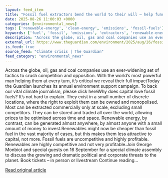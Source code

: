```yaml
---
layout: feed_item
title: "Fossil fuel extractors bend the world to their will – help fund the journalism that exposes them"
date: 2025-08-26 11:00:03 +0000
categories: [environmental_news]
tags: ['renewable-energy', 'clean-energy', 'emissions', 'fossil-fuels']
keywords: ['fuel', 'fossil', 'emissions', 'extractors', 'renewable-energy', 'clean-energy', 'fossil-fuels']
description: "Across the globe, oil, gas and coal companies use an ever-widening set of tactics to crush competition and opposition"
external_url: https://www.theguardian.com/environment/2025/aug/26/fossil-fuel-extractors-bend-the-world-to-their-will-help-fund-the-journalism-that-exposes-them
is_feed: true
source_feed: "Climate crisis | The Guardian"
feed_category: "environmental_news"
---
```


Across the globe, oil, gas and coal companies use an ever-widening set of tactics to crush competition and opposition. With the world’s most powerful man helping them at every turn, it’s critical we reveal their full impactToday the Guardian launches its annual environment support campaign. To back our vital climate journalism, please click hereWhy does capital love fossil fuels? It’s not hard to explain. They exist in a small number of discrete locations, where the right to exploit them can be owned and monopolised. Most can be extracted commercially only at scale, excluding small competitors. They can be stored and traded all over the world, allowing prices to be optimised across time and space. Renewable energy, by contrast, can be generated almost anywhere, by almost anyone with a small amount of money to invest.Renewables might now be cheaper than fossil fuel in the vast majority of cases, but this makes them less attractive to capital, not more. Fossil fuels are uncompetitive and highly profitable. Renewables are highly competitive and not very profitable.Join George Monbiot and special guests on 16 September for a special climate assembly to discuss the growing and dramatic political and corporate threats to the planet. Book tickets – in person or livestream Continue reading...

[Read original article](https://www.theguardian.com/environment/2025/aug/26/fossil-fuel-extractors-bend-the-world-to-their-will-help-fund-the-journalism-that-exposes-them)
